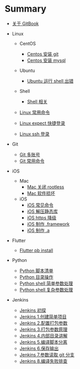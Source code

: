 # Summary

* [关于 GitBook](AboutGitBook.md)

* Linux
    * CentOS
        * [Centos 安装 git](linux/centos/InstallGit.md)
        * [Centos 安装 mysql](linux/centos/InstallMysql.md)
    * Ubuntu
        * [Ubuntu 运行 shell 出错](linux/ubuntu/RunShell.md)
    * Shell
        * [Shell 相关](linux/shell/AboutShell.md)
        
    * [Linux 常用命令](linux/CommonCommands.md)
    * [Linux expect 快捷登录](linux/Expect.md)
    * [Linux ssh 登录](linux/SSH.md)

* Git
    * [Git 多账号](git/MultipleAccounts.md)
    * [Git 常用命令](git/CommonCommands.md)

* iOS
    * Mac
        * [Mac 关闭 rootless](ios/mac/RootLess.md)
        * [Mac 软件损坏](ios/mac/SoftwareError.md)
    * iOS
        * [iOS 常见命令](ios/ios/CommonCommands.md)
        * [iOS 解压静态库](ios/ios/UnzipStaticLib.md)
        * [iOS https 降级](ios/ios/Https.md) 
        * [iOS 制作 .framework](ios/ios/CreateFramework.md)
        * [iOS 制作 .a](ios/ios/CreateA.md)

* Flutter
    * [Flutter pb install](flutter/InstallPb.md)

* Python
    * [Python 脚本清单](python/ScriptList.md)
    * [Python 目录操作](python/Dir.md)
    * [Python shell 简单参数处理](python/Param.md)
    * [Python shell 复杂参数处理](python/ParamFlag.md)

* Jenkins
    * [Jenkins 初探](jenkins/README.md)
    * [Jenkins 1.创建简单项目](jenkins/Chapter1.md)
    * [Jenkins 2.配置打包参数](jenkins/Chapter2.md)
    * [Jenkins 3.打包参数原理](jenkins/Chapter3.md)
    * [Jenkins 4.内部目录讲解](jenkins/Chapter4.md)
    * [Jenkins 5.编译脚本分离](jenkins/Chapter5.md)
    * [Jenkins 6.保存输出](jenkins/Chapter6.md)
    * [Jenkins 7.参数读取 git 分支](jenkins/Chapter4.md)
    * [Jenkins 8.编译失败排查](jenkins/Chapter4.md)
    <!-- * [Jenkins 9.Pipline 项目编译](jenkins/Chapter4.md) -->